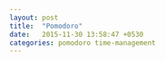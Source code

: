 ```yaml
---
layout: post
title:  "Pomodoro"
date:   2015-11-30 13:58:47 +0530
categories: pomodoro time-management
---
```

